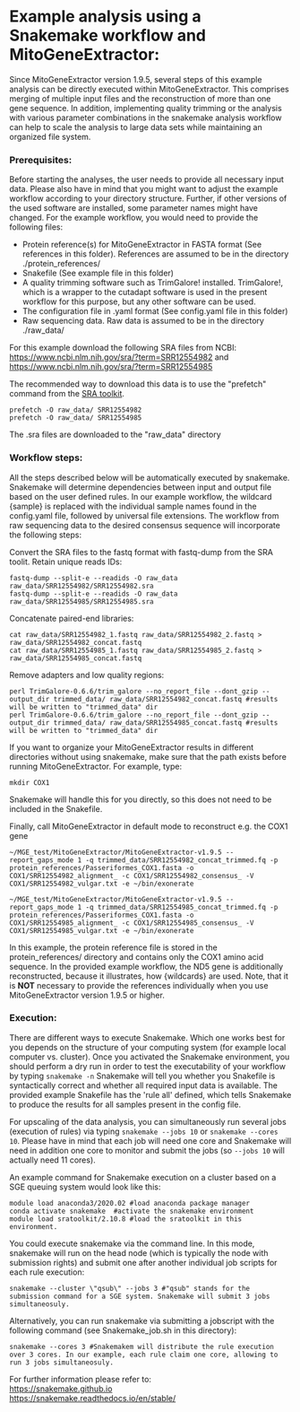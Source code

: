 # Example analysis using a Snakemake workflow and MitoGeneExtractor:
Since MitoGeneExtractor version 1.9.5, several steps of this example analysis can be directly executed within MitoGeneExtractor. This comprises merging of multiple input files and the reconstruction of more than one gene sequence.
In addition, implementing quality trimming or the analysis with various parameter combinations in the snakemake analysis workflow can help to scale the analysis to large data sets while maintaining an organized file system. 

### Prerequisites:
Before starting the analyses, the user needs to provide all necessary input data. Please also have in mind that you might want to adjust the example workflow according to your directory structure. Further, if other versions of the used software are installed, some parameter names might have changed.
For the example workflow, you would need to provide the following files:

- Protein reference(s) for MitoGeneExtractor in FASTA format (See references in this folder). References are assumed to be in the directory ./protein_references/
- Snakefile (See example file in this folder)
- A quality trimming software such as TrimGalore! installed. TrimGalore!, which is a wrapper to the cutadapt software is used in the present workflow for this purpose, but any other software can be used. 
- The configuration file in .yaml format (See config.yaml file in this folder) 
- Raw sequencing data. Raw data is assumed to be in the directory ./raw_data/

For this example download the following SRA files from NCBI:
https://www.ncbi.nlm.nih.gov/sra/?term=SRR12554982 and https://www.ncbi.nlm.nih.gov/sra/?term=SRR12554985

The recommended way to download this data is to use the "prefetch" command from the [SRA toolkit](https://trace.ncbi.nlm.nih.gov/Traces/sra/sra.cgi?view=software).

```{r, eval=TRUE}
prefetch -O raw_data/ SRR12554982 
prefetch -O raw_data/ SRR12554985
```
The .sra files are downloaded to the "raw_data" directory

### Workflow steps:
All the steps described below will be automatically executed by snakemake. Snakemake will determine dependencies between input and output file based on the user defined rules. In our example workflow, the wildcard {sample} is replaced with the individual sample names found in the config.yaml file, followed by universal file extensions. The workflow from raw sequencing data to the desired consensus sequence will incorporate the following steps:

Convert the SRA files to the fastq format with fastq-dump from the SRA toolit. Retain unique reads IDs:
```{r, eval=TRUE}
fastq-dump --split-e --readids -O raw_data raw_data/SRR12554982/SRR12554982.sra
fastq-dump --split-e --readids -O raw_data raw_data/SRR12554985/SRR12554985.sra
```

Concatenate paired-end libraries:
```{r, eval=TRUE}
cat raw_data/SRR12554982_1.fastq raw_data/SRR12554982_2.fastq > raw_data/SRR12554982_concat.fastq
cat raw_data/SRR12554985_1.fastq raw_data/SRR12554985_2.fastq > raw_data/SRR12554985_concat.fastq
```

Remove adapters and low quality regions:
```{r, eval=TRUE}
perl TrimGalore-0.6.6/trim_galore --no_report_file --dont_gzip --output_dir trimmed_data/ raw_data/SRR12554982_concat.fastq #results will be written to "trimmed_data" dir 
perl TrimGalore-0.6.6/trim_galore --no_report_file --dont_gzip --output_dir trimmed_data/ raw_data/SRR12554985_concat.fastq #results will be written to "trimmed_data" dir 
```

If you want to organize your MitoGeneExtractor results in different directories without using snakemake, make sure that the path exists before running MitoGeneExtractor. For example, type:
```
mkdir COX1
```
Snakemake will handle this for you directly, so this does not need to be included in the Snakefile.

Finally, call MitoGeneExtractor in default mode to reconstruct e.g. the COX1 gene
```{r, eval=TRUE}
~/MGE_test/MitoGeneExtractor/MitoGeneExtractor-v1.9.5 --report_gaps_mode 1 -q trimmed_data/SRR12554982_concat_trimmed.fq -p protein_references/Passeriformes_COX1.fasta -o COX1/SRR12554982_alignment_ -c COX1/SRR12554982_consensus_ -V COX1/SRR12554982_vulgar.txt -e ~/bin/exonerate

~/MGE_test/MitoGeneExtractor/MitoGeneExtractor-v1.9.5 --report_gaps_mode 1 -q trimmed_data/SRR12554985_concat_trimmed.fq -p protein_references/Passeriformes_COX1.fasta -o COX1/SRR12554985_alignment_ -c COX1/SRR12554985_consensus_ -V COX1/SRR12554985_vulgar.txt -e ~/bin/exonerate
```

In this example, the protein reference file is stored in the protein_references/ directory and contains only the COX1 amino acid sequence. In the provided example workflow, the ND5 gene is additionally reconstructed, because it illustrates, how {wildcards} are used. Note, that it is **NOT** necessary to provide the references individually when you use MitoGeneExtractor version 1.9.5 or higher. 

### Execution:
There are different ways to execute Snakemake. Which one works best for you depends on the structure of your computing system (for example local computer vs. cluster).
Once you activated the Snakemake environment, you should perform a dry run in order to test the executability of your workflow by typing ```snakemake -n```
Snakemake will tell you whether you Snakefile is syntactically correct and whether all required input data is available. The provided example Snakefile has the 'rule all' defined, which tells Snakemake to produce the results for all samples present in the config file.

For upscaling of the data analysis, you can simultaneously run several jobs (execution of rules) via typing ```snakemake --jobs 10``` or  ```snakemake --cores 10```. Please have in mind that each job will need one core and Snakemake will need in addition one core to monitor and submit the jobs (so ```--jobs 10``` will actually need 11 cores).

An example command for Snakemake execution on a cluster based on a SGE queuing system would look like this:

```
module load anaconda3/2020.02 #load anaconda package manager
conda activate snakemake  #activate the snakemake environment
module load sratoolkit/2.10.8 #load the sratoolkit in this environment. 
```
You could execute snakemake via the command line. In this mode, snakemake will run on the head node (which is typically the node with submission rights) and submit one after another individual job scripts for each rule execution:
```
snakemake --cluster \"qsub\" --jobs 3 #"qsub" stands for the submission command for a SGE system. Snakemake will submit 3 jobs simultaneosuly.
```

Alternatively, you can run snakemake via submitting a jobscript with the following command (see Snakemake_job.sh in this directory):

```
snakemake --cores 3 #Snakemakem will distribute the rule execution over 3 cores. In our example, each rule claim one core, allowing to run 3 jobs simultaneosuly.
```

For further information please refer to:  
https://snakemake.github.io  
https://snakemake.readthedocs.io/en/stable/
